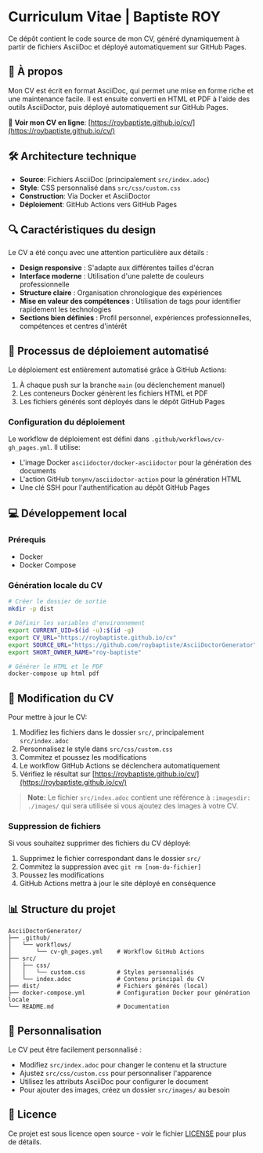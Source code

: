 # Curriculum Vitae | Baptiste ROY

Ce dépôt contient le code source de mon CV, généré dynamiquement à partir de fichiers AsciiDoc et déployé automatiquement sur GitHub Pages.

## 📄 À propos

Mon CV est écrit en format AsciiDoc, qui permet une mise en forme riche et une maintenance facile. Il est ensuite converti en HTML et PDF à l'aide des outils AsciiDoctor, puis déployé automatiquement sur GitHub Pages.

🔗 **Voir mon CV en ligne**: [https://roybaptiste.github.io/cv/](https://roybaptiste.github.io/cv/)

## 🛠️ Architecture technique

- **Source**: Fichiers AsciiDoc (principalement `src/index.adoc`)
- **Style**: CSS personnalisé dans `src/css/custom.css`
- **Construction**: Via Docker et AsciiDoctor
- **Déploiement**: GitHub Actions vers GitHub Pages

## 🔍 Caractéristiques du design

Le CV a été conçu avec une attention particulière aux détails :

- **Design responsive** : S'adapte aux différentes tailles d'écran
- **Interface moderne** : Utilisation d'une palette de couleurs professionnelle
- **Structure claire** : Organisation chronologique des expériences
- **Mise en valeur des compétences** : Utilisation de tags pour identifier rapidement les technologies
- **Sections bien définies** : Profil personnel, expériences professionnelles, compétences et centres d'intérêt

## 🚀 Processus de déploiement automatisé

Le déploiement est entièrement automatisé grâce à GitHub Actions:

1. À chaque push sur la branche `main` (ou déclenchement manuel)
2. Les conteneurs Docker génèrent les fichiers HTML et PDF
3. Les fichiers générés sont déployés dans le dépôt GitHub Pages

### Configuration du déploiement

Le workflow de déploiement est défini dans `.github/workflows/cv-gh_pages.yml`. Il utilise:

- L'image Docker `asciidoctor/docker-asciidoctor` pour la génération des documents
- L'action GitHub `tonynv/asciidoctor-action` pour la génération HTML
- Une clé SSH pour l'authentification au dépôt GitHub Pages

## 💻 Développement local

### Prérequis

- Docker
- Docker Compose

### Génération locale du CV

```bash
# Créer le dossier de sortie
mkdir -p dist

# Définir les variables d'environnement
export CURRENT_UID=$(id -u):$(id -g)
export CV_URL="https://roybaptiste.github.io/cv"
export SOURCE_URL="https://github.com/roybaptiste/AsciiDoctorGenerator"
export SHORT_OWNER_NAME="roy-baptiste"

# Générer le HTML et le PDF
docker-compose up html pdf
```

## 📝 Modification du CV

Pour mettre à jour le CV:

1. Modifiez les fichiers dans le dossier `src/`, principalement `src/index.adoc`
2. Personnalisez le style dans `src/css/custom.css`
3. Commitez et poussez les modifications
4. Le workflow GitHub Actions se déclenchera automatiquement
5. Vérifiez le résultat sur [https://roybaptiste.github.io/cv/](https://roybaptiste.github.io/cv/)

> **Note:** Le fichier `src/index.adoc` contient une référence à `:imagesdir: ./images/` qui sera utilisée si vous ajoutez des images à votre CV.

### Suppression de fichiers

Si vous souhaitez supprimer des fichiers du CV déployé:

1. Supprimez le fichier correspondant dans le dossier `src/`
2. Commitez la suppression avec `git rm [nom-du-fichier]`
3. Poussez les modifications
4. GitHub Actions mettra à jour le site déployé en conséquence

## 📊 Structure du projet

```
AsciiDoctorGenerator/
├── .github/
│   └── workflows/
│       └── cv-gh_pages.yml    # Workflow GitHub Actions
├── src/
│   ├── css/
│   │   └── custom.css         # Styles personnalisés
│   └── index.adoc             # Contenu principal du CV
├── dist/                      # Fichiers générés (local)
├── docker-compose.yml         # Configuration Docker pour génération locale
└── README.md                  # Documentation
```

## 🔧 Personnalisation

Le CV peut être facilement personnalisé :

- Modifiez `src/index.adoc` pour changer le contenu et la structure
- Ajustez `src/css/custom.css` pour personnaliser l'apparence
- Utilisez les attributs AsciiDoc pour configurer le document
- Pour ajouter des images, créez un dossier `src/images/` au besoin

## 📜 Licence

Ce projet est sous licence open source - voir le fichier [LICENSE](LICENSE) pour plus de détails. 
